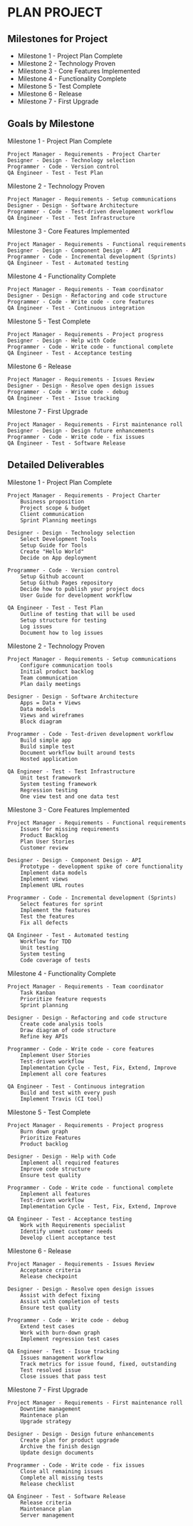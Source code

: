 # PLAN PROJECT


## Milestones for Project

* Milestone 1 - Project Plan Complete
* Milestone 2 - Technology Proven
* Milestone 3 - Core Features Implemented
* Milestone 4 - Functionality Complete
* Milestone 5 - Test Complete
* Milestone 6 - Release
* Milestone 7 - First Upgrade


## Goals by Milestone


Milestone 1 - Project Plan Complete

    Project Manager - Requirements - Project Charter
    Designer - Design - Technology selection
    Programmer - Code - Version control
    QA Engineer - Test - Test Plan

Milestone 2 - Technology Proven

    Project Manager - Requirements - Setup communications
    Designer - Design - Software Architecture
    Programmer - Code - Test-driven development workflow
    QA Engineer - Test - Test Infrastructure

Milestone 3 - Core Features Implemented

    Project Manager - Requirements - Functional requirements
    Designer - Design - Component Design - API
    Programmer - Code - Incremental development (Sprints)
    QA Engineer - Test - Automated testing

Milestone 4 - Functionality Complete

    Project Manager - Requirements - Team coordinator
    Designer - Design - Refactoring and code structure
    Programmer - Code - Write code - core features
    QA Engineer - Test - Continuous integration

Milestone 5 - Test Complete

    Project Manager - Requirements - Project progress
    Designer - Design - Help with Code
    Programmer - Code - Write code - functional complete
    QA Engineer - Test - Acceptance testing

Milestone 6 - Release

    Project Manager - Requirements - Issues Review
    Designer - Design - Resolve open design issues
    Programmer - Code - Write code - debug
    QA Engineer - Test - Issue tracking

Milestone 7 - First Upgrade

    Project Manager - Requirements - First maintenance roll
    Designer - Design - Design future enhancements
    Programmer - Code - Write code - fix issues
    QA Engineer - Test - Software Release


## Detailed Deliverables


Milestone 1 - Project Plan Complete

    Project Manager - Requirements - Project Charter
        Business proposition
        Project scope & budget
        Client communication
        Sprint Planning meetings

    Designer - Design - Technology selection
        Select Development Tools
        Setup Guide for Tools
        Create "Hello World"
        Decide on App deployment

    Programmer - Code - Version control
        Setup Github account
        Setup Github Pages repository
        Decide how to publish your project docs
        User Guide for development workflow

    QA Engineer - Test - Test Plan
        Outline of testing that will be used
        Setup structure for testing
        Log issues
        Document how to log issues

Milestone 2 - Technology Proven

    Project Manager - Requirements - Setup communications
        Configure communication tools
        Initial product backlog
        Team communication
        Plan daily meetings

    Designer - Design - Software Architecture
        Apps = Data + Views
        Data models
        Views and wireframes
        Block diagram

    Programmer - Code - Test-driven development workflow
        Build simple app
        Build simple test
        Document workflow built around tests
        Hosted application

    QA Engineer - Test - Test Infrastructure
        Unit test framework
        System testing framework
        Regression testing
        One view test and one data test

Milestone 3 - Core Features Implemented

    Project Manager - Requirements - Functional requirements
        Issues for missing requirements
        Product Backlog
        Plan User Stories
        Customer review

    Designer - Design - Component Design - API
        Prototype - development spike of core functionality
        Implement data models
        Implement views
        Implement URL routes

    Programmer - Code - Incremental development (Sprints)
        Select features for sprint
        Implement the features
        Test the features
        Fix all defects

    QA Engineer - Test - Automated testing
        Workflow for TDD
        Unit testing
        System testing
        Code coverage of tests

Milestone 4 - Functionality Complete

    Project Manager - Requirements - Team coordinator
        Task Kanban
        Prioritize feature requests
        Sprint planning

    Designer - Design - Refactoring and code structure
        Create code analysis tools
        Draw diagram of code structure
        Refine key APIs

    Programmer - Code - Write code - core features
        Implement User Stories
        Test-driven workflow
        Implementation Cycle - Test, Fix, Extend, Improve
        Implement all core features

    QA Engineer - Test - Continuous integration
        Build and test with every push
        Implement Travis (CI tool)

Milestone 5 - Test Complete

    Project Manager - Requirements - Project progress
        Burn down graph
        Prioritize Features
        Product backlog

    Designer - Design - Help with Code
        Implement all required features
        Improve code structure
        Ensure test quality

    Programmer - Code - Write code - functional complete
        Implement all features
        Test-driven workflow
        Implementation Cycle - Test, Fix, Extend, Improve

    QA Engineer - Test - Acceptance testing
        Work with Requirements specialist
        Identify unmet customer needs
        Develop client acceptance test

Milestone 6 - Release

    Project Manager - Requirements - Issues Review
        Acceptance criteria
        Release checkpoint

    Designer - Design - Resolve open design issues
        Assist with defect fixing
        Assist with completion of tests
        Ensure test quality

    Programmer - Code - Write code - debug
        Extend test cases
        Work with burn-down graph
        Implement regression test cases

    QA Engineer - Test - Issue tracking
        Issues management workflow
        Track metrics for issue found, fixed, outstanding
        Test resolved issue
        Close issues that pass test

Milestone 7 - First Upgrade

    Project Manager - Requirements - First maintenance roll
        Downtime management
        Maintenace plan
        Upgrade strategy

    Designer - Design - Design future enhancements
        Create plan for product upgrade
        Archive the finish design
        Update design documents

    Programmer - Code - Write code - fix issues
        Close all remaining issues
        Complete all missing tests
        Release checklist

    QA Engineer - Test - Software Release
        Release criteria
        Maintenance plan
        Server management

